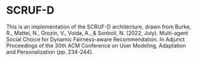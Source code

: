# SCRUF-D

This is an implementation of the SCRUF-D architecture, drawn from
Burke, R., Mattei, N., Grozin, V., Voida, A., & Sonboli, N. (2022, July). Multi-agent Social Choice for Dynamic Fairness-aware Recommendation. In Adjunct Proceedings of the 30th ACM Conference on User Modeling, Adaptation and Personalization (pp. 234-244).

